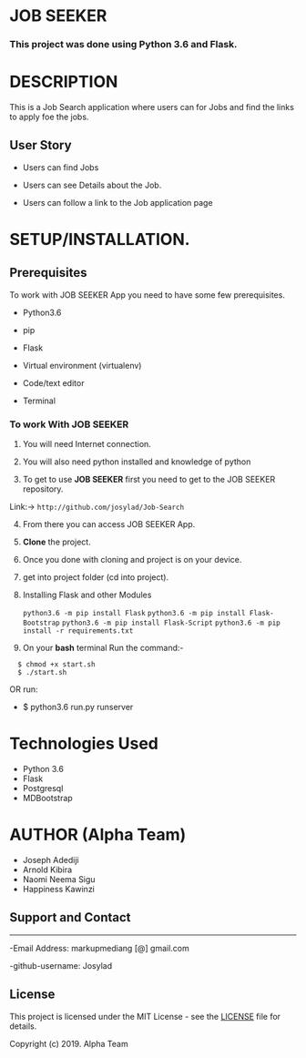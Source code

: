 # JOB SEEKER

### **This project was done using Python 3.6  and Flask.** 


# DESCRIPTION

This is a Job Search application where users can for Jobs and find the links to apply foe the jobs. 

## User Story

- Users can find Jobs

- Users can see Details about the Job.

- Users can follow a link to the Job application page




# **SETUP/INSTALLATION.**
## Prerequisites

To work with JOB SEEKER App you need to have some few prerequisites.

- Python3.6

- pip

- Flask 

- Virtual environment (virtualenv)

- Code/text editor

- Terminal


### **To work With JOB SEEKER**

1. You will need Internet connection.

2. You will also need python installed and knowledge of python

3. To get to use **JOB SEEKER** first you need to get to the JOB SEEKER repository. 

Link:-> ```http://github.com/josylad/Job-Search```

4. From there you can access JOB SEEKER App.

5. **Clone** the project.

6. Once you done with cloning and project is on your device.

7. get into project folder (cd into project).

8. Installing Flask and other Modules

    `python3.6 -m pip install Flask`
    `python3.6 -m pip install Flask-Bootstrap`
    `python3.6 -m pip install Flask-Script`
    `python3.6 -m pip install -r requirements.txt`

9. On your **bash** terminal Run the command:- 

```
  $ chmod +x start.sh
  $ ./start.sh
```
OR run: 
* $ python3.6 run.py runserver

# Technologies Used

* Python 3.6
* Flask
* Postgresql
* MDBootstrap


# AUTHOR (Alpha Team)

* Joseph Adediji 
* Arnold Kibira 
* Naomi Neema Sigu 
* Happiness Kawinzi


## Support and Contact
---

-Email Address: markupmediang [@] gmail.com

-github-username: Josylad

## License
This project is licensed under the MIT License - see the [LICENSE](LICENSE) file for details.

Copyright (c) 2019. Alpha Team